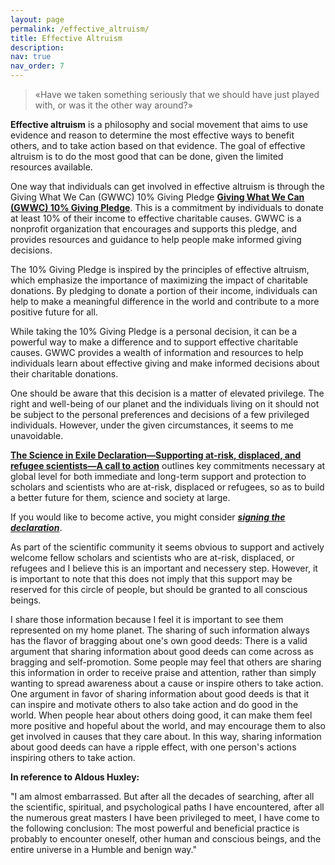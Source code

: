 ```yaml
---
layout: page
permalink: /effective_altruism/
title: Effective Altruism
description: 
nav: true
nav_order: 7
---
```


> «Have we taken something seriously that we should have just played with, or was it the other way around?»


**Effective altruism** is a philosophy and social movement that aims to use evidence and reason to determine the most effective ways to benefit others, and to take action based on that evidence. The goal of effective altruism is to do the most good that can be done, given the limited resources available.

One way that individuals can get involved in effective altruism is through the Giving What We Can (GWWC) 10% Giving Pledge [**Giving What We Can (GWWC) 10% Giving Pledge**](https://www.givingwhatwecan.org/pledge). This is a commitment by individuals to donate at least 10% of their income to effective charitable causes. GWWC is a nonprofit organization that encourages and supports this pledge, and provides resources and guidance to help people make informed giving decisions.

The 10% Giving Pledge is inspired by the principles of effective altruism, which emphasize the importance of maximizing the impact of charitable donations. By pledging to donate a portion of their income, individuals can help to make a meaningful difference in the world and contribute to a more positive future for all.

While taking the 10% Giving Pledge is a personal decision, it can be a powerful way to make a difference and to support effective charitable causes. GWWC provides a wealth of information and resources to help individuals learn about effective giving and make informed decisions about their charitable donations.

One should be aware that this decision is a matter of elevated privilege. The right and well-being of our planet and the individuals living on it should not be subject to the personal preferences and decisions of a few privileged individuals. However, under the given circumstances, it seems to me unavoidable. 


[**The Science in Exile Declaration—Supporting at-risk, displaced, and refugee scientists—A call to action**](https://www.interacademies.org/publication/science-exile-declaration-supporting-risk-displaced-and-refugee-scientists-call-action) outlines key commitments necessary at global level for both immediate and long-term support and protection to scholars and scientists who are at-risk, displaced or refugees, so as to build a better future for them, science and society at large.

If you would like to become active, you might consider [**_signing the declaration_**](https://forms.office.com/pages/responsepage.aspx?id=Uq5PHbM5-kuwswIpVrERlLxCIrq-PktOpQTRI0lHzktUNlJPNEtNVzgzWThYWEFRS0NGQkFPMlFMRi4u).

As part of the scientific community it seems obvious to support and actively welcome fellow scholars and scientists who are at-risk, displaced, or refugees and I believe this is an important and necessery step. 
However, it is important to note that this does not imply that this support may be reserved for this circle of people, but should be granted to all conscious beings. 


I share those information because I feel it is important to see them represented on my home planet. The sharing of such information always has the flavor of bragging about one's own good deeds:  There is a valid argument that sharing information about good deeds can come across as bragging and self-promotion. Some people may feel that others are sharing this information in order to receive praise and attention, rather than simply wanting to spread awareness about a cause or inspire others to take action.
One argument in favor of sharing information about good deeds is that it can inspire and motivate others to also take action and do good in the world. When people hear about others doing good, it can make them feel more positive and hopeful about the world, and may encourage them to also get involved in causes that they care about. In this way, sharing information about good deeds can have a ripple effect, with one person's actions inspiring others to take action.


**In reference to Aldous Huxley:**

"I am almost embarrassed. But after all the decades of searching, after all the scientific, spiritual, and psychological paths I have encountered, after all the numerous great masters I have been privileged to meet, I have come to the following conclusion: The most powerful and beneficial practice is probably to encounter oneself, other human and conscious beings, and the entire universe in a Humble and benign way."


